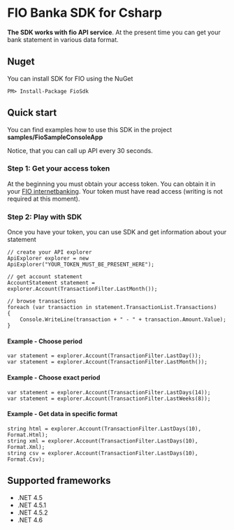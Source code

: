 # FIO Banka SDK for Csharp
**The SDK works with fio API service**. At the present time you can get your bank statement in various data format.

## Nuget

You can install SDK for FIO using the NuGet

	PM> Install-Package FioSdk

## Quick start
You can find examples how to use this SDK in the project **samples/FioSampleConsoleApp**

Notice, that you can call up API every 30 seconds.

### Step 1: Get your access token
At the beginning you must obtain your access token. You can obtain it in your [FIO internetbanking](http://www.fio.cz/ib2/login). Your token must have read access (writing is not required at this moment).

### Step 2: Play with SDK
Once you have your token, you can use SDK and get information about your statement

	// create your API explorer
    ApiExplorer explorer = new ApiExplorer("YOUR_TOKEN_MUST_BE_PRESENT_HERE");

    // get account statement
    AccountStatement statement = explorer.Account(TransactionFilter.LastMonth());

    // browse transactions
    foreach (var transaction in statement.TransactionList.Transactions)
    {
        Console.WriteLine(transaction + " - " + transaction.Amount.Value);
    }

#### Example - Choose period

	var statement = explorer.Account(TransactionFilter.LastDay());
	var statement = explorer.Account(TransactionFilter.LastMonth());

#### Example - Choose exact period
	var statement = explorer.Account(TransactionFilter.LastDays(14));
	var statement = explorer.Account(TransactionFilter.LastWeeks(8));

#### Example - Get data in specific format

    string html = explorer.Account(TransactionFilter.LastDays(10), Format.Html);
	string xml = explorer.Account(TransactionFilter.LastDays(10), Format.Xml);
	string csv = explorer.Account(TransactionFilter.LastDays(10), Format.Csv);

## Supported frameworks

- .NET 4.5
- .NET 4.5.1
- .NET 4.5.2
- .NET 4.6